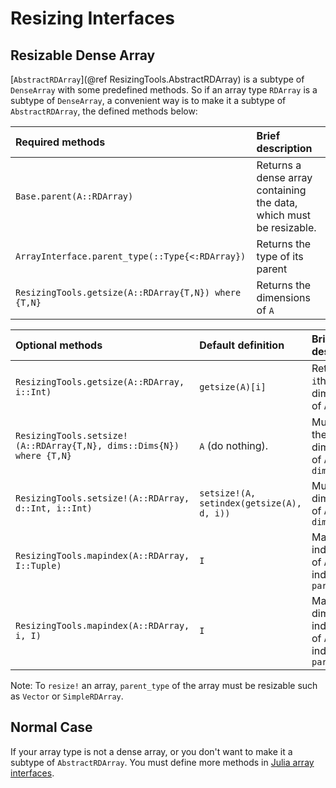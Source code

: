 # Resizing Interfaces

## Resizable Dense Array

[`AbstractRDArray`](@ref ResizingTools.AbstractRDArray) is a subtype of
`DenseArray` with some predefined methods. So if an array type `RDArray`
is a subtype of `DenseArray`, a convenient way is to make it a subtype
of `AbstractRDArray`, the defined methods below:

| Required methods                                                     | Brief description                                                   |
| :------------------------------------------------------------------- | :------------------------------------------------------------------ |
| `Base.parent(A::RDArray)`                                            | Returns a dense array containing the data, which must be resizable. |
| `ArrayInterface.parent_type(::Type{<:RDArray})`                      | Returns the type of its parent                                      |
| `ResizingTools.getsize(A::RDArray{T,N}) where {T,N}`                 | Returns the dimensions of `A`                                       |

| Optional methods                                     | Default definition                        | Brief description                                      |
| :--------------------------------------------------- | :---------------------------------------- | :----------------------------------------------------- |
| `ResizingTools.getsize(A::RDArray, i::Int)`          | `getsize(A)[i]`                           | Returns the `i`th dimension of `A`                     |
| `ResizingTools.setsize!(A::RDArray{T,N}, dims::Dims{N}) where {T,N}` | `A` (do nothing).         | Mutates the dimensions of `A` into `dims`             |
| `ResizingTools.setsize!(A::RDArray, d::Int, i::Int)` | `setsize!(A, setindex(getsize(A), d, i))` | Mutates `i`th dimension of `A` into `dim`              |
| `ResizingTools.mapindex(A::RDArray, I::Tuple)`       | `I`                                       | Map the index(s) `I` of `A` to index(s) of `parent(A)` |
| `ResizingTools.mapindex(A::RDArray, i, I)`           | `I`                                       | Map the `i`-dim index(s) `I` of `A` to index(s) of `parent(A)` |

Note: To `resize!` an array, `parent_type` of the array must be resizable such as `Vector` or `SimpleRDArray`.

## Normal Case

If your array type is not a dense array, or you don't want to make it a subtype
of `AbstractRDArray`. You must define more methods in
[Julia array interfaces](https://docs.julialang.org/en/v1/manual/interfaces/#man-interface-array).
